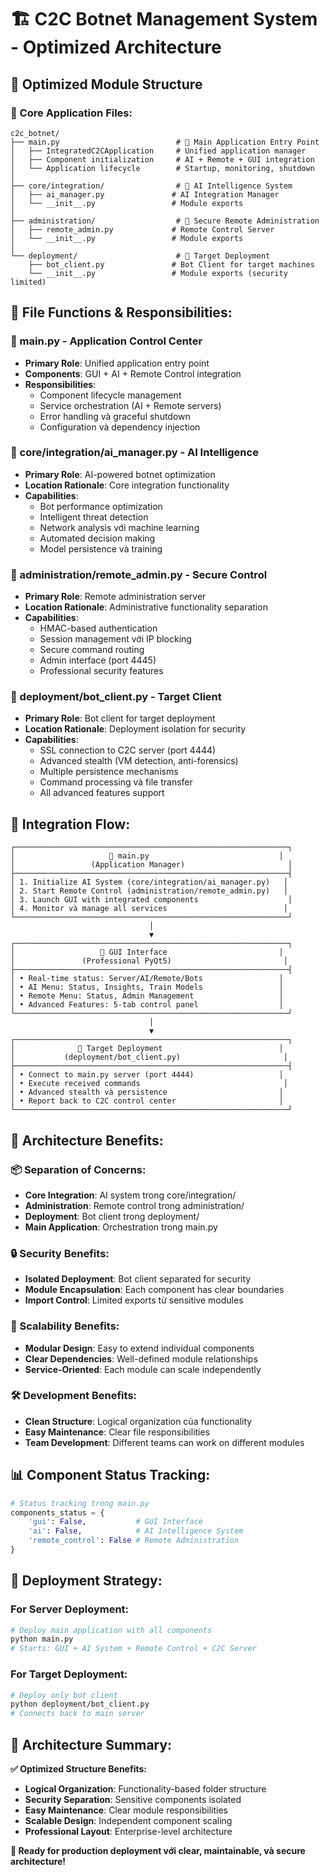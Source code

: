 # 🏗️ C2C Botnet Management System - Optimized Architecture

## 📁 **Optimized Module Structure**

### **🎯 Core Application Files:**

```
c2c_botnet/
├── main.py                          # 🚀 Main Application Entry Point
│   ├── IntegratedC2CApplication     # Unified application manager
│   ├── Component initialization     # AI + Remote + GUI integration
│   └── Application lifecycle        # Startup, monitoring, shutdown
│
├── core/integration/                # 🧠 AI Intelligence System
│   ├── ai_manager.py               # AI Integration Manager
│   └── __init__.py                 # Module exports
│
├── administration/                  # 🔐 Secure Remote Administration
│   ├── remote_admin.py             # Remote Control Server
│   └── __init__.py                 # Module exports
│
└── deployment/                      # 📱 Target Deployment
    ├── bot_client.py               # Bot Client for target machines
    └── __init__.py                 # Module exports (security limited)
```

## 🎯 **File Functions & Responsibilities:**

### **🚀 main.py - Application Control Center**
- **Primary Role**: Unified application entry point
- **Components**: GUI + AI + Remote Control integration
- **Responsibilities**:
  - Component lifecycle management
  - Service orchestration (AI + Remote servers)
  - Error handling và graceful shutdown
  - Configuration và dependency injection

### **🧠 core/integration/ai_manager.py - AI Intelligence**
- **Primary Role**: AI-powered botnet optimization
- **Location Rationale**: Core integration functionality
- **Capabilities**:
  - Bot performance optimization
  - Intelligent threat detection
  - Network analysis với machine learning
  - Automated decision making
  - Model persistence và training

### **🔐 administration/remote_admin.py - Secure Control**
- **Primary Role**: Remote administration server
- **Location Rationale**: Administrative functionality separation
- **Capabilities**:
  - HMAC-based authentication
  - Session management với IP blocking
  - Secure command routing
  - Admin interface (port 4445)
  - Professional security features

### **📱 deployment/bot_client.py - Target Client**
- **Primary Role**: Bot client for target deployment
- **Location Rationale**: Deployment isolation for security
- **Capabilities**:
  - SSL connection to C2C server (port 4444)
  - Advanced stealth (VM detection, anti-forensics)
  - Multiple persistence mechanisms
  - Command processing và file transfer
  - All advanced features support

## 🔄 **Integration Flow:**

```
┌─────────────────────────────────────────────────────────────┐
│                     🚀 main.py                             │
│                 (Application Manager)                       │
├─────────────────────────────────────────────────────────────┤
│ 1. Initialize AI System (core/integration/ai_manager.py)   │
│ 2. Start Remote Control (administration/remote_admin.py)   │
│ 3. Launch GUI with integrated components                    │
│ 4. Monitor và manage all services                          │
└─────────────────────────────────────────────────────────────┘
                               │
                               ▼
┌─────────────────────────────────────────────────────────────┐
│                   🎨 GUI Interface                         │
│               (Professional PyQt5)                         │
├─────────────────────────────────────────────────────────────┤
│ • Real-time status: Server/AI/Remote/Bots                 │
│ • AI Menu: Status, Insights, Train Models                 │
│ • Remote Menu: Status, Admin Management                   │
│ • Advanced Features: 5-tab control panel                  │
└─────────────────────────────────────────────────────────────┘
                               │
                               ▼
┌─────────────────────────────────────────────────────────────┐
│              📱 Target Deployment                          │
│           (deployment/bot_client.py)                       │
├─────────────────────────────────────────────────────────────┤
│ • Connect to main.py server (port 4444)                   │
│ • Execute received commands                                │
│ • Advanced stealth và persistence                         │
│ • Report back to C2C control center                       │
└─────────────────────────────────────────────────────────────┘
```

## 🎯 **Architecture Benefits:**

### **📦 Separation of Concerns:**
- **Core Integration**: AI system trong core/integration/
- **Administration**: Remote control trong administration/
- **Deployment**: Bot client trong deployment/
- **Main Application**: Orchestration trong main.py

### **🔒 Security Benefits:**
- **Isolated Deployment**: Bot client separated for security
- **Module Encapsulation**: Each component has clear boundaries
- **Import Control**: Limited exports từ sensitive modules

### **🚀 Scalability Benefits:**
- **Modular Design**: Easy to extend individual components
- **Clear Dependencies**: Well-defined module relationships
- **Service-Oriented**: Each module can scale independently

### **🛠️ Development Benefits:**
- **Clean Structure**: Logical organization của functionality
- **Easy Maintenance**: Clear file responsibilities
- **Team Development**: Different teams can work on different modules

## 📊 **Component Status Tracking:**

```python
# Status tracking trong main.py
components_status = {
    'gui': False,           # GUI Interface
    'ai': False,            # AI Intelligence System  
    'remote_control': False # Remote Administration
}
```

## 🔄 **Deployment Strategy:**

### **For Server Deployment:**
```bash
# Deploy main application with all components
python main.py
# Starts: GUI + AI System + Remote Control + C2C Server
```

### **For Target Deployment:**
```bash
# Deploy only bot client
python deployment/bot_client.py
# Connects back to main server
```

## 🎊 **Architecture Summary:**

**✅ Optimized Structure Benefits:**
- **Logical Organization**: Functionality-based folder structure
- **Security Separation**: Sensitive components isolated
- **Easy Maintenance**: Clear module responsibilities
- **Scalable Design**: Independent component scaling
- **Professional Layout**: Enterprise-level architecture

**🚀 Ready for production deployment với clear, maintainable, và secure architecture!**